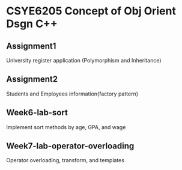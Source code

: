 # CSYE6205 Concept of Obj Orient Dsgn C++
## Assignment1
University register application (Polymorphism and Inheritance)
## Assignment2
Students and Employees information(factory pattern)
## Week6-lab-sort
Implement sort methods by age, GPA, and wage
## Week7-lab-operator-overloading
Operator overloading, transform, and templates
